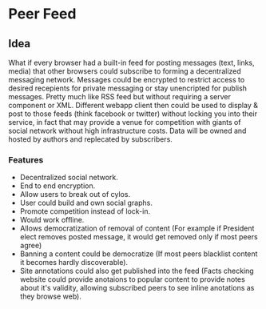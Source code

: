 # Peer Feed

## Idea

What if every browser had a built-in feed for posting messages (text, links, media) that other browsers could subscribe to forming a decentralized messaging network. Messages could be encrypted to restrict access to desired recepients for private messaging or stay unencripted for publish messages. Pretty much like RSS feed but without requiring a server component or XML. Different webapp client then could be used to display & post to those feeds (think facebook or twitter) without locking you into their service, in fact that may provide a venue for competition with giants of social network without high infrastructure costs. Data will be owned and hosted by authors and replecated by subscribers.

### Features

- Decentralized social network.
- End to end encryption.
- Allow users to break out of cylos.
- User could build and own social graphs.
- Promote competition instead of lock-in.
- Would work offline.
- Allows democratization of removal of content (For example if President elect removes posted message, it would get removed only if most peers agree)
- Banning a content could be democratize (If most peers blacklist content it becomes hardly discoverable).
- Site annotations could also get published into the feed (Facts checking website could provide anotaions to popular content to provide notes about it's validity, allowing subscribed peers to see inline anotations as they browse web).
